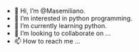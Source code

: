 - 👋 Hi, I’m @Masemiliano.
- 👀 I’m interested in python programming.
- 🌱 I’m currently learning python.
- 💞️ I’m looking to collaborate on ...
- 📫 How to reach me ...

<!---
Qweq07/Qweq07 is a ✨ special ✨ repository because its `README.md` (this file) appears on your GitHub profile.
You can click the Preview link to take a look at your changes.
--->
